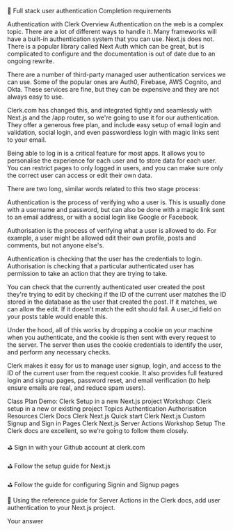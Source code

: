 🧩 Full stack user authentication
Completion requirements

Authentication with Clerk
Overview
Authentication on the web is a complex topic. There are a lot of different ways to handle it. Many frameworks will have a built-in authentication system that you can use. Next.js does not. There is a popular library called Next Auth which can be great, but is complicated to configure and the documentation is out of date due to an ongoing rewrite.

There are a number of third-party managed user authentication services we can use. Some of the popular ones are Auth0, Firebase, AWS Cognito, and Okta. These services are fine, but they can be expensive and they are not always easy to use.

Clerk.com has changed this, and integrated tightly and seamlessly with Next.js and the /app router, so we're going to use it for our authentication. They offer a generous free plan, and include easy setup of email login and validation, social login, and even passwordless login with magic links sent to your email.

Being able to log in is a critical feature for most apps. It allows you to personalise the experience for each user and to store data for each user. You can restrict pages to only logged in users, and you can make sure only the correct user can access or edit their own data.

There are two long, similar words related to this two stage process:

Authentication is the process of verifying who a user is. This is usually done with a username and password, but can also be done with a magic link sent to an email address, or with a social login like Google or Facebook.

Authorisation is the process of verifying what a user is allowed to do. For example, a user might be allowed edit their own profile, posts and comments, but not anyone else's.

Authentication is checking that the user has the credentials to login. Authorisation is checking that a particular authenticated user has permission to take an action that they are trying to take.

You can check that the currently authenticated user created the post they're trying to edit by checking if the ID of the current user matches the ID stored in the database as the user that created the post. If it matches, we can allow the edit. If it doesn't match the edit should fail. A user_id field on your posts table would enable this.

Under the hood, all of this works by dropping a cookie on your machine when you authenticate, and the cookie is then sent with every request to the server. The server then uses the cookie credentials to identify the user, and perform any necessary checks.

Clerk makes it easy for us to manage user signup, login, and access to the ID of the current user from the request cookie. It also provides full featured login and signup pages, password reset, and email verification (to help ensure emails are real, and reduce spam users).

Class Plan
Demo: Clerk Setup in a new Next.js project
Workshop: Clerk setup in a new or existing project
Topics
Authentication
Authorisation
Resources
Clerk Docs
Clerk Next.js Quick start
Clerk Next.js Custom Signup and Sign in Pages
Clerk Next.js Server Actions
Workshop
Setup
The Clerk docs are excellent, so we're going to follow them closely.

⛳️ Sign in with your Github account at clerk.com

⛳️ Follow the setup guide for Next.js

⛳️ Follow the guide for configuring Signin and Signup pages

🎯 Using the reference guide for Server Actions in the Clerk docs, add user authentication to your Next.js project.

Your answer
